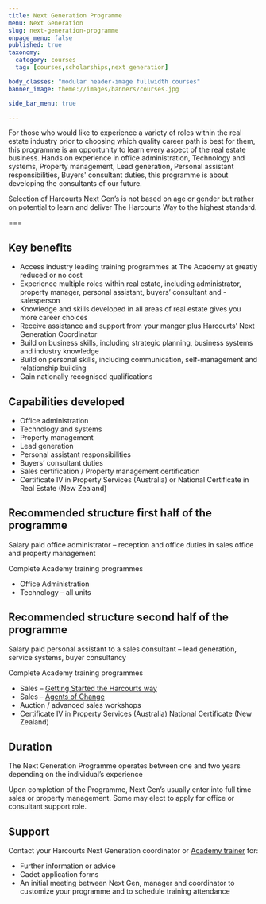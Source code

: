 ```yaml
---
title: Next Generation Programme
menu: Next Generation
slug: next-generation-programme
onpage_menu: false
published: true
taxonomy:
  category: courses
  tag: [courses,scholarships,next generation]

body_classes: "modular header-image fullwidth courses"
banner_image: theme://images/banners/courses.jpg

side_bar_menu: true

---
```


For those who would like to experience a variety of roles within the real estate industry prior to choosing which quality career path is best for them, this programme is an opportunity to learn every aspect of the real estate business. Hands on experience in office administration, Technology and systems, Property management, Lead generation, Personal assistant responsibilities, Buyers' consultant duties, this programme is about developing the consultants of our future.

Selection of Harcourts Next Gen’s is not based on age or gender but rather on potential to learn and deliver The Harcourts Way to the highest standard.

===

## Key benefits
- Access industry leading training programmes at The Academy at greatly reduced or no cost
- Experience multiple roles within real estate, including administrator, property manager, personal assistant, buyers’ consultant and - salesperson
- Knowledge and skills developed in all areas of real estate gives you more career choices
- Receive assistance and support from your manger plus Harcourts’ Next Generation Coordinator
- Build on business skills, including strategic planning, business systems and industry knowledge
- Build on personal skills, including communication, self-management and relationship building
- Gain nationally recognised qualifications

## Capabilities developed
- Office administration
- Technology and systems
- Property management
- Lead generation
- Personal assistant responsibilities
- Buyers’ consultant duties
- Sales certification / Property management certification
- Certificate IV in Property Services (Australia) or National Certificate in Real Estate (New Zealand)

## Recommended structure first half of the programme
Salary paid office administrator – reception and office duties in sales office and property management

Complete Academy training programmes
- Office Administration
- Technology – all units

## Recommended structure second half of the programme
Salary paid personal assistant to a sales consultant – lead generation, service systems, buyer consultancy

Complete Academy training programmes
- Sales – [Getting Started the Harcourts way](/courses/sales/sales-programme/getting-started-the-harcourts-way)
- Sales – [Agents of Change](/courses/sales/sales-programme/agents-of-change)
- Auction / advanced sales workshops
- Certificate IV in Property Services (Australia) National Certificate (New Zealand)

## Duration
The Next Generation Programme operates between one and two years depending on the individual’s experience

Upon completion of the Programme, Next Gen’s usually enter into full time sales or property management. Some may elect to apply for office or consultant support role.

## Support
Contact your Harcourts Next Generation coordinator or [Academy trainer](/about-us/contact-us) for:
- Further information or advice
- Cadet application forms
- An initial meeting between Next Gen, manager and coordinator to customize your programme and to schedule training attendance
